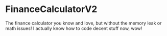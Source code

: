 # FinanceCalculatorV2
The finance calculator you know and love, but without the memory leak or math issues! I actually know how to code decent stuff now, wow!
